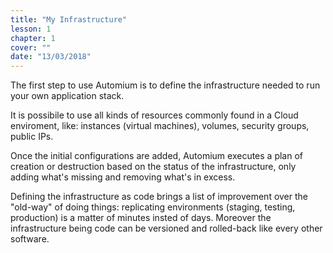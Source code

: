 ```yaml
---
title: "My Infrastructure"
lesson: 1
chapter: 1
cover: ""
date: "13/03/2018"
---
```


The first step to use Automium is to define the infrastructure needed to run your own application stack.

It is possibile to use all kinds of resources commonly found in a Cloud enviroment, like: instances (virtual machines), volumes, security groups, public IPs.  

Once the initial configurations are added, Automium executes a plan of creation or destruction based on the status of the infrastructure, only adding what's missing and removing what's in excess.

Defining the infrastructure as code brings a list of improvement over the "old-way" of doing things: replicating environments (staging, testing, production) is a matter of minutes insted of days. Moreover the infrastructure being code can be versioned and rolled-back like every other software.